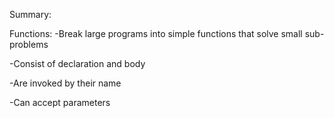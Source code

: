 Summary: 

Functions:
  -Break large programs into simple functions that solve small sub-problems

  -Consist of declaration and body

  -Are invoked by their name

  -Can accept parameters
